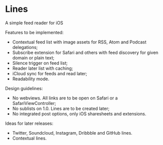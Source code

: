 Lines
=====

A simple feed reader for iOS

Features to be implemented:

- Contextual feed list with image assets for RSS, Atom and Podcast delegations;
- Subscribe extension for Safari and others with feed discovery for given domain or plain text;
- Silence trigger on feed list;
- Reader later list with caching;
- iCloud sync for feeds and read later;
- Readability mode.

Design guidelines:

- No webviews. All links are to be open on Safari or a SafariViewController;
- No sublists on 1.0. Lines are to be created later;
- No integrated post options, only iOS sharesheets and extensions.

Ideas for later releases:

- Twitter, Soundcloud, Instagram, Dribbble and GitHub lines.
- Contextual lines.
